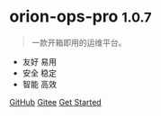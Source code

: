 # orion-ops-pro <small>1.0.7</small>

> 一款开箱即用的运维平台。

- 友好 易用
- 安全 稳定
- 智能 高效

[GitHub](https://github.com/lijiahangmax/orion-ops-pro)
[Gitee](https://gitee.com/lijiahangmax/orion-ops-pro)
[Get Started](README.md)
